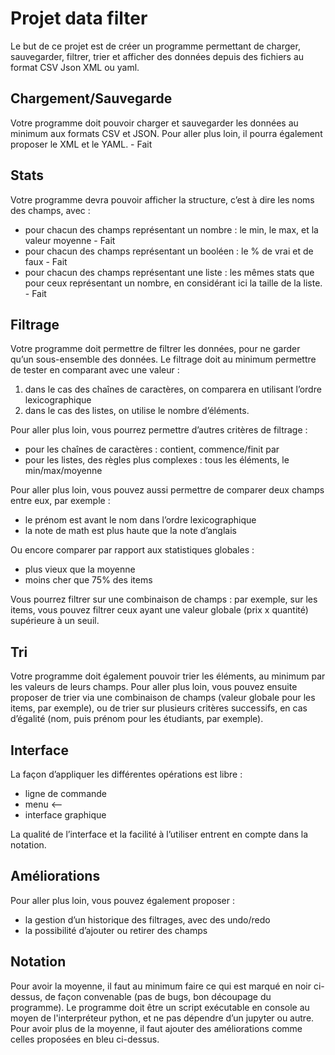 # Projet data filter

Le but de ce projet est de créer un programme permettant de charger, sauvegarder, filtrer, trier et afficher des données depuis des fichiers au format CSV Json XML ou yaml.

## Chargement/Sauvegarde

Votre programme doit pouvoir charger et sauvegarder les données au minimum aux formats CSV et JSON. Pour aller plus loin, il pourra également proposer le XML et le YAML. - Fait

## Stats

Votre programme devra pouvoir afficher la structure, c’est à dire les noms des champs, avec :

* pour chacun des champs représentant un nombre : le min, le max, et la valeur moyenne - Fait
* pour chacun des champs représentant un booléen : le % de vrai et de faux - Fait
* pour chacun des champs représentant une liste : les mêmes stats que pour ceux représentant un nombre, en considérant ici la taille de la liste. - Fait

## Filtrage

Votre programme doit permettre de filtrer les données, pour ne garder qu’un sous-ensemble des données. Le filtrage doit au minimum permettre de tester en comparant avec une valeur :

1. dans le cas des chaînes de caractères, on comparera en utilisant l’ordre lexicographique
2. dans le cas des listes, on utilise le nombre d’éléments.

Pour aller plus loin, vous pourrez permettre d’autres critères de filtrage :

* pour les chaînes de caractères : contient, commence/finit par
* pour les listes, des règles plus complexes : tous les éléments, le min/max/moyenne

Pour aller plus loin, vous pouvez aussi permettre de comparer deux champs entre eux, par exemple :

* le prénom est avant le nom dans l’ordre lexicographique
* la note de math est plus haute que la note d’anglais

Ou encore comparer par rapport aux statistiques globales :

* plus vieux que la moyenne
* moins cher que 75% des items

Vous pourrez filtrer sur une combinaison de champs : par exemple, sur les items, vous pouvez filtrer ceux ayant une valeur globale (prix x quantité) supérieure à un seuil.

## Tri

Votre programme doit également pouvoir trier les éléments, au minimum par les valeurs de leurs champs. Pour aller plus loin, vous pouvez ensuite proposer de trier via une combinaison de champs (valeur globale pour les items, par exemple), ou de trier sur plusieurs critères successifs, en cas d’égalité (nom, puis prénom pour les étudiants, par exemple).

## Interface

La façon d’appliquer les différentes opérations est libre :

* ligne de commande
* menu <--
* interface graphique

La qualité de l’interface et la facilité à l’utiliser entrent en compte dans la notation.

## Améliorations

Pour aller plus loin, vous pouvez également proposer :

* la gestion d’un historique des filtrages, avec des undo/redo
* la possibilité d’ajouter ou retirer des champs

## Notation

Pour avoir la moyenne, il faut au minimum faire ce qui est marqué en noir ci-dessus, de façon convenable (pas de bugs, bon découpage du programme). Le programme doit être un script exécutable en console au moyen de l'interpréteur python, et ne pas dépendre d’un jupyter ou autre. Pour avoir plus de la moyenne, il faut ajouter des améliorations comme celles proposées en bleu ci-dessus.